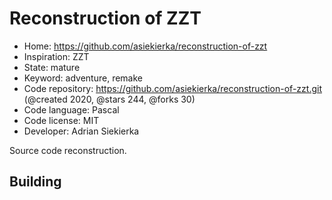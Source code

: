 # Reconstruction of ZZT

- Home: https://github.com/asiekierka/reconstruction-of-zzt
- Inspiration: ZZT
- State: mature
- Keyword: adventure, remake
- Code repository: https://github.com/asiekierka/reconstruction-of-zzt.git (@created 2020, @stars 244, @forks 30)
- Code language: Pascal
- Code license: MIT
- Developer: Adrian Siekierka

Source code reconstruction.

## Building

